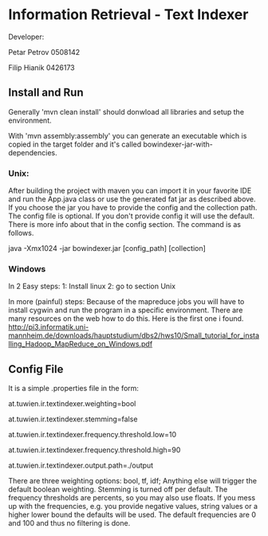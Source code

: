Information Retrieval - Text Indexer
=====

Developer:

Petar Petrov 0508142

Filip Hianik 0426173

## Install and Run
Generally 'mvn clean install' should donwload all libraries and setup the environment.

With 'mvn assembly:assembly' you can generate an executable which is copied in the target folder
and it's called bowindexer-jar-with-dependencies.

### Unix:
After building the project with maven you can import it in your favorite IDE and run the App.java
class or use the generated fat jar as described above.
If you choose the jar you have to provide the config and the collection path.
The config file is optional. If you don't provide config it will use the default. There is more info
about that in the config section.
The command is as follows.

java -Xmx1024 -jar bowindexer.jar [config_path] [collection]

### Windows
In 2 Easy steps:
1: Install linux
2: go to section Unix

In more (painful) steps:
Because of the mapreduce jobs you will have to install cygwin and run the program in a specific environment.
There are many resources on the web how to do this. Here is the first one i found.
http://pi3.informatik.uni-mannheim.de/downloads/hauptstudium/dbs2/hws10/Small_tutorial_for_installing_Hadoop_MapReduce_on_Windows.pdf

## Config File
It is a simple .properties file in the form:

at.tuwien.ir.textindexer.weighting=bool

at.tuwien.ir.textindexer.stemming=false

at.tuwien.ir.textindexer.frequency.threshold.low=10

at.tuwien.ir.textindexer.frequency.threshold.high=90

at.tuwien.ir.textindexer.output.path=./output

There are three weighting options: bool, tf, idf;
Anything else will trigger the default boolean weighting.
Stemming is turned off per default.
The frequency thresholds are percents, so you may also use floats.
If you mess up with the frequencies, e.g. you provide negative values, string values or a higher lower bound the
defaults will be used.
The default frequencies are 0 and 100 and thus no filtering is done.